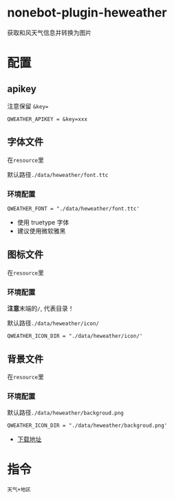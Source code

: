 # nonebot-plugin-heweather

获取和风天气信息并转换为图片

# 配置

## apikey

注意保留 `&key=`

```
QWEATHER_APIKEY = &key=xxx
```

## 字体文件

在`resource`里

默认路径`./data/heweather/font.ttc`

### 环境配置
```
QWEATHER_FONT = "./data/heweather/font.ttc'
```

- 使用 truetype 字体
- 建议使用微软雅黑

## 图标文件

在`resource`里

### 环境配置

**注意**末端的`/`, 代表目录！

默认路径`./data/heweather/icon/`

```
QWEATHER_ICON_DIR = "./data/heweather/icon/'
```

## 背景文件

在`resource`里

### 环境配置

默认路径`./data/heweather/backgroud.png`

```
QWEATHER_ICON_DIR = "./data/heweather/backgroud.png'
```

- [下载地址](https://dev.qweather.com/docs/start/icons/)

# 指令

`天气+地区`

